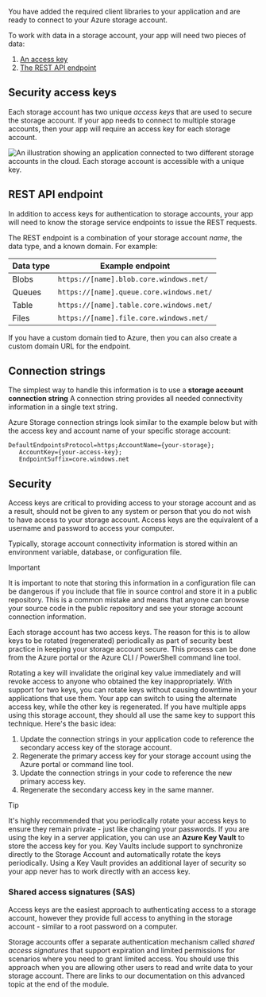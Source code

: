 You have added the required client libraries to your application and are ready to connect to your Azure storage account.

To work with data in a storage account, your app will need two pieces of data:

1. [An access key](#access-key)
1. [The REST API endpoint](#rest-endpoint)

<a name="access-key"></a>

## Security access keys

Each storage account has two unique _access keys_ that are used to secure the storage account. If your app needs to connect to multiple storage accounts, then your app will require an access key for each storage account.

![An illustration showing an application connected to two different storage accounts in the cloud. Each storage account is accessible with a unique key.](..\media\6-multiple-accounts.png)

<a name="rest-endpoint"></a>

## REST API endpoint

In addition to access keys for authentication to storage accounts, your app will need to know the storage service endpoints to issue the REST requests. 

The REST endpoint is a combination of your storage account _name_, the data type, and a known domain. For example:

| Data type | Example endpoint |
|-----------|------------------|
| Blobs     | `https://[name].blob.core.windows.net/` |
| Queues    | `https://[name].queue.core.windows.net/` |
| Table     | `https://[name].table.core.windows.net/` |
| Files     | `https://[name].file.core.windows.net/` |

If you have a custom domain tied to Azure, then you can also create a custom domain URL for the endpoint.

## Connection strings

The simplest way to handle this information is to use a **storage account connection string** A connection string provides all needed connectivity information in a single text string.

Azure Storage connection strings look similar to the example below but with the access key and account name of your specific storage account:

```
DefaultEndpointsProtocol=https;AccountName={your-storage};
   AccountKey={your-access-key};
   EndpointSuffix=core.windows.net
```

## Security

Access keys are critical to providing access to your storage account and as a result, should not be given to any system or person that you do not wish to have access to your storage account. Access keys are the equivalent of a username and password to access your computer.

Typically, storage account connectivity information is stored within an environment variable, database, or configuration file.

> [!IMPORTANT]
> It is important to note that storing this information in a configuration file can be dangerous if you include that file in source control and store it in a public repository. This is a common mistake and means that anyone can browse your source code in the public repository and see your storage account connection information.

Each storage account has two access keys. The reason for this is to allow keys to be rotated (regenerated) periodically as part of security best practice in keeping your storage account secure. This process can be done from the Azure portal or the Azure CLI / PowerShell command line tool.

Rotating a key will invalidate the original key value immediately and will revoke access to anyone who obtained the key inappropriately. With support for two keys, you can rotate keys without causing downtime in your applications that use them. Your app can switch to using the alternate access key, while the other key is regenerated. If you have multiple apps using this storage account, they should all use the same key to support this technique. Here's the basic idea:

1. Update the connection strings in your application code to reference the secondary access key of the storage account.
2. Regenerate the primary access key for your storage account using the Azure portal or command line tool.
3. Update the connection strings in your code to reference the new primary access key.
4. Regenerate the secondary access key in the same manner.

> [!TIP]
> It's highly recommended that you periodically rotate your access keys to ensure they remain private - just like changing your passwords. If you are using the key in a server application, you can use an **Azure Key Vault** to store the access key for you. Key Vaults include support to synchronize directly to the Storage Account and automatically rotate the keys periodically. Using a Key Vault provides an additional layer of security so your app never has to work directly with an access key.

### Shared access signatures (SAS)

Access keys are the easiest approach to authenticating access to a storage account, however they provide full access to anything in the storage account - similar to a root password on a computer. 

Storage accounts offer a separate authentication mechanism called _shared access signatures_ that support expiration and limited permissions for scenarios where you need to grant limited access. You should use this approach when you are allowing other users to read and write data to your storage account. There are links to our documentation on this advanced topic at the end of the module.

